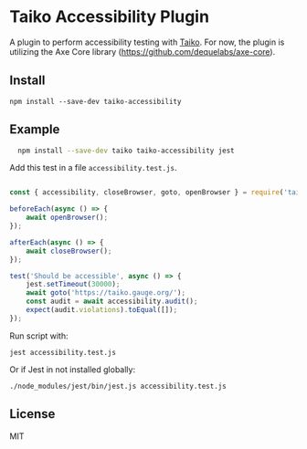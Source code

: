 # Taiko Accessibility Plugin

A plugin to perform accessibility testing with [Taiko](https://github.com/getgauge/taiko).
For now, the plugin is utilizing the Axe Core library (https://github.com/dequelabs/axe-core). 

## Install

```
npm install --save-dev taiko-accessibility
```

## Example

```bash
  npm install --save-dev taiko taiko-accessibility jest
```

Add this test in a file `accessibility.test.js`.

```js

const { accessibility, closeBrowser, goto, openBrowser } = require('taiko');

beforeEach(async () => {
    await openBrowser();
});

afterEach(async () => {
    await closeBrowser();
});

test('Should be accessible', async () => {
    jest.setTimeout(30000);
    await goto('https://taiko.gauge.org/');
    const audit = await accessibility.audit();
    expect(audit.violations).toEqual([]);
});

```

Run script with:
```
jest accessibility.test.js 
```

Or if Jest in not installed globally:
```
./node_modules/jest/bin/jest.js accessibility.test.js 
```

## License

MIT